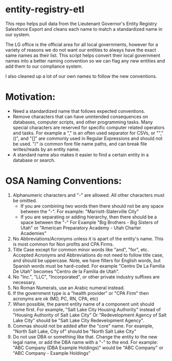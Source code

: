 # entity-registry-etl

This repo helps pull data from the Lieutenant Governor's Entity Registry Salesforce Export and cleans each name to match a standardized name in our system. 

The LG office is the official area for all local governments, however for a variety of reasons we do not want our entities to always have the exact same names as their list. This script helps convert their local government names into a better naming convention so we can flag any new entities and add them to our compliance system.

I also cleaned up a lot of our own names to follow the new conventions.

# Motivation:
- Need a standardized name that follows expected conventions. 
- Remove characters that can have unintended consequences on databases, computer scripts, and other programming tasks. Many special characters are reserved for specific computer related operators and tasks. For example a "," is an often used separator for CSVs, or "\","()", and "[]" are commonly used in Regular Expressions and should not be used. "/" is common fore file name paths, and can break file writes/reads by an entity name. 
- A standard name also makes it easier to find a certain entity in a database or search.

# OSA Naming Conventions:

1. Alphanumeric characters and "-" are allowed. All other characters must be omitted.
   - If you are combining two words then there should not be any space between the "-". For example: "Marriott-Slaterville City"
   - If you are separating or adding hierarchy, then there should be a space between the "-" For Example "Big Brothers - Big Sisters of Utah" or "American Preparatory Academy - Utah Charter Academies"
2. No Abbreviations/Acronyms unless it is apart of the entity's name. This is most common for Non profits and CPA Firms.
3. Title Case except for common minor words like "and", "for", etc. Accepted Acronyms and Abbreviations do not need to follow title case, and should be uppercase. Note, we have filters for English words, but Spanish words must be hard-coded. For example "Centro De La Familia De Utah" becomes "Centro de la Familia de Utah".
4. No "Inc.", "LLC", "Incorporated", or other private industry suffixes are necessary.
5. No Roman Numerals, use an Arabic numeral instead.
6. If the government type is a "health provider" or "CPA Firm" then acronyms are ok (MD, PC, RN, CPA, etc)
7. When possible, the parent entity name of a component unit should come first. 
 For example, "Salt Lake City Housing Authority" instead of "Housing Authority of Salt Lake City"
  Or "Redevelopment Agency of Salt Lake City" should be "Salt Lake City Redevelopment Agency".
8. Commas should not be added after the "core" name. For example, "North Salt Lake, City of" should be "North Salt Lake City"
9. Do not use DBA or something like that. Change the entity to the new legal name, or add the DBA name with a "-" to the end. For example: "ABC Company (DBA Example Holdings)" would be "ABC Company" or "ABC Company - Example Holdings"
